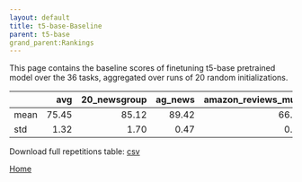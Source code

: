 ```yaml
---
layout: default
title: t5-base-Baseline
parent: t5-base
grand_parent:Rankings
---
```

This page contains the baseline scores of finetuning t5-base pretrained model over the 36 tasks,
aggregated over runs of 20 random initializations.
<br>

|      |   avg |   20_newsgroup |   ag_news |   amazon_reviews_multi |   anli |   boolq |    cb |   cola |   copa |   dbpedia |   esnli |   financial_phrasebank |   imdb |   isear |   mnli |   mrpc |   multirc |   poem_sentiment |   qnli |   qqp |   rotten_tomatoes |   rte |   sst2 |   sst_5bins |   stsb |   trec_coarse |   trec_fine |   tweet_ev_emoji |   tweet_ev_emotion |   tweet_ev_hate |   tweet_ev_irony |   tweet_ev_offensive |   tweet_ev_sentiment |   wic |   wnli |   wsc |   yahoo_answers |
|:-----|------:|---------------:|----------:|-----------------------:|-------:|--------:|------:|-------:|-------:|----------:|--------:|-----------------------:|-------:|--------:|-------:|-------:|----------:|-----------------:|-------:|------:|------------------:|------:|-------:|------------:|-------:|--------------:|------------:|-----------------:|-------------------:|----------------:|-----------------:|---------------------:|---------------------:|------:|-------:|------:|----------------:|
| mean | 75.45 |          85.12 |     89.42 |                  66.54 |  47.05 |   76.66 | 75.54 |  81.91 |  49.65 |     76.41 |   89.72 |                  85.30 |  92.33 |   71.28 |  83.80 |  85.66 |     60.28 |            74.42 |  90.38 | 88.94 |             88.61 | 73.68 |  93.84 |       55.55 |  85.31 |         97.21 |       92.33 |            44.88 |              79.51 |           52.74 |            73.74 |                84.03 |                70.21 | 67.19 |  55.35 | 60.00 |           71.59 |
| std  |  1.32 |           1.70 |      0.47 |                   0.45 |   4.21 |    5.89 | 19.57 |   0.64 |   4.58 |      1.16 |    2.59 |                   1.29 |   1.14 |    1.25 |   8.47 |   4.78 |      1.52 |            26.17 |   8.39 |  4.78 |              0.37 |  6.02 |   0.46 |        0.59 |   9.02 |          2.66 |        0.70 |             2.82 |               9.72 |            1.06 |             8.74 |                 0.57 |                 0.39 |  3.91 |   2.33 |  5.01 |            0.39 |

Download full repetitions table: [csv](./results/models_results_t5_base_pretrain.csv)

[Home]()